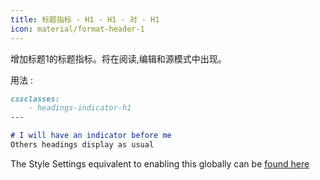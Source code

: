```yaml
---
title: 标题指标 - H1 - H1 - 对 - H1
icon: material/format-header-1
---
```


增加标题1的标题指标。将在阅读,编辑和源模式中出现。

用法 :
```md
cssclasses:
    - headings-indicator-h1
---

# I will have an indicator before me
Others headings display as usual
```

The Style Settings equivalent to enabling this globally can be [found here](../../Style-Settings/Editor/Typography/headings/index.md#for-heading-1)